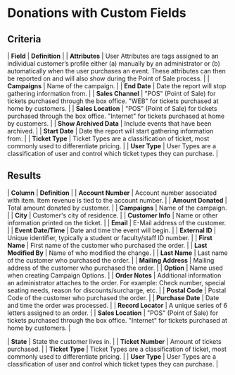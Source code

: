 # Donations with Custom Fields

## Criteria

| **Field** | **Definition** |
| **Attributes** | User Attributes are tags assigned to an individual customer’s profile either \(a\) manually by an administrator or \(b\) automatically when the user purchases an event. These attributes can then be reported on and will also show during the Point of Sale process. |
| **Campaigns** | Name of the campaign. |
| **End Date** | Date the report will stop gathering information from. |
| **Sales Channel** | "POS" \(Point of Sale\) for tickets purchased through the box office. "WEB" for tickets purchased at home by customers. |
| **Sales Location** | "POS" \(Point of Sale\) for tickets purchased through the box office. "Internet" for tickets purchased at home by customers. |
| **Show Archived Data** | Include events that have been archived. |
| **Start Date** | Date the report will start gathering information from. |
| **Ticket Type** | Ticket Types are a classification of ticket, most commonly used to differentiate pricing. |
| **User Type** | User Types are a classification of user and control which ticket types they can purchase. |

## Results

| **Column** | **Definition** |
| **Account Number** | Account number associated with item. Item revenue is tied to the account number. |
| **Amount Donated** | Total amount donated by customer. |
| **Campaigns** | Name of the campaign. |
| **City** | Customer's city of residence. |
| **Customer Info** | Name or other information printed on the ticket. |
| **Email** | E-Mail address of the customer. |
| **Event Date/Time** | Date and time the event will begin. |
| **External ID** | Unique identifier, typically a student or faculty/staff ID number. |
| **First Name** | First name of the customer who purchased the order. |
| **Last Modified By** | Name of who modified the change. |
| **Last Name** | Last name of the customer who purchased the order. |
| **Mailing Address** | Mailing address of the customer who purchased the order. |
| **Option** | Name used when creating Campaign Options. |
| **Order Notes** | Additional information an administrator attaches to the order. For example: Check number, special seating needs, reason for discounts/surcharge, etc. |
| **Postal Code** | Postal Code of the customer who purchased the order. |
| **Purchase Date** | Date and time the order was processed. |
| **Record Locator** | A unique series of 6 letters assigned to an order. |
| **Sales Location** | "POS" \(Point of Sale\) for tickets purchased through the box office. "Internet" for tickets purchased at home by customers. |

\| **State** \| State the customer lives in. \| \| **Ticket Number** \| Amount of tickets purchased. \| \| **Ticket Type** \| Ticket Types are a classification of ticket, most commonly used to differentiate pricing. \| \| **User Type** \| User Types are a classification of user and control which ticket types they can purchase. \|

